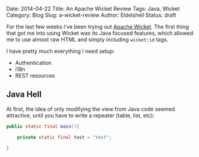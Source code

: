 Date: 2014-04-22
Title: An Apache Wicket Review
Tags: Java, Wicket
Category: Blog
Slug: a-wicket-review
Author: Eldelshell
Status: draft

For the last few weeks I've been trying out [Apache Wicket](http://wicket.apache.org). The first thing that got me into using Wicket was its Java focused features, which allowed me to use almost raw HTML and simply including `wicket:id` tags.

I have pretty much everything I need setup:

* Authentication
* i18n
* REST resources

## Java Hell

At first, the idea of only modifying the view from Java code seemed attractive, until you have to write a repeater (table, list, etc):

~~~java
public static final main(){

	private static final test = "test";

}
~~~


